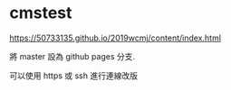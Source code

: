 # cmstest

https://50733135.github.io/2019wcmj/content/index.html

將 master 設為 github pages 分支.

可以使用 https 或 ssh 進行連線改版
